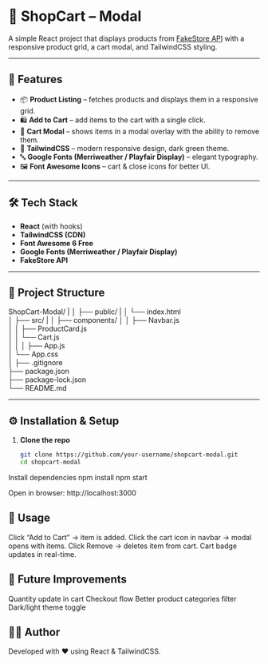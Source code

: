 # 🛒 ShopCart – Modal  

A simple React project that displays products from [FakeStore API](https://fakestoreapi.com/) with a responsive product grid, a cart modal, and TailwindCSS styling.  

---

## 🚀 Features
- 📦 **Product Listing** – fetches products and displays them in a responsive grid.  
- 🛍 **Add to Cart** – add items to the cart with a single click.  
- 🛒 **Cart Modal** – shows items in a modal overlay with the ability to remove them.  
- 🎨 **TailwindCSS** – modern responsive design, dark green theme.  
- 🔤 **Google Fonts (Merriweather / Playfair Display)** – elegant typography.  
- 🖼 **Font Awesome Icons** – cart & close icons for better UI.  

---

## 🛠 Tech Stack
- **React** (with hooks)  
- **TailwindCSS (CDN)**  
- **Font Awesome 6 Free**  
- **Google Fonts (Merriweather / Playfair Display)**  
- **FakeStore API**  

---

## 📂 Project Structure
ShopCart-Modal/
|
│
├── public/
|
│   └── index.html             
│
├── src/
|
│   ├── components/
│   │   ├── Navbar.js          
│   │   ├── ProductCard.js     
│   │   └── Cart.js            
│   │
│   ├── App.js                
│   └── App.css                
│
├── .gitignore                 
├── package.json               
├── package-lock.json         
└── README.md                

---

## ⚙️ Installation & Setup

1. **Clone the repo**  
   ```bash
   git clone https://github.com/your-username/shopcart-modal.git
   cd shopcart-modal
Install dependencies
npm install
npm start

Open in browser:
http://localhost:3000


## 📝 Usage
Click “Add to Cart” → item is added.
Click the cart icon in navbar → modal opens with items.
Click Remove → deletes item from cart.
Cart badge updates in real-time.


## 🔮 Future Improvements
Quantity update in cart
Checkout flow
Better product categories filter
Dark/light theme toggle

## 👨‍💻 Author
Developed with ❤️ using React & TailwindCSS.
